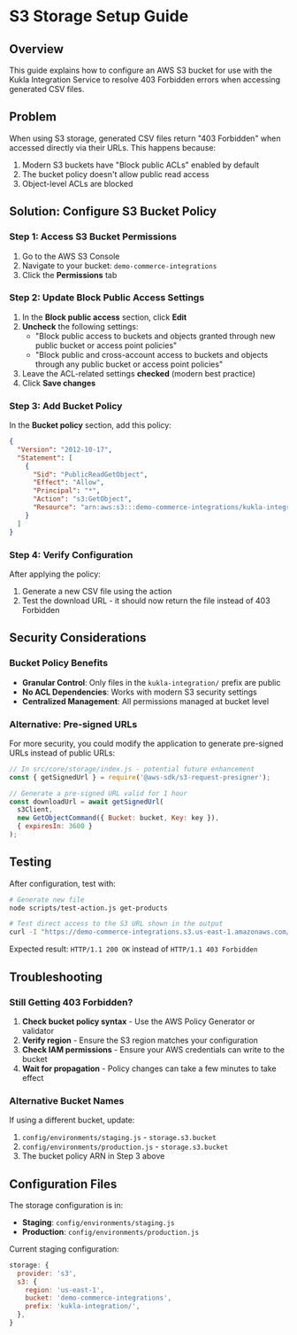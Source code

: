 # S3 Storage Setup Guide

## Overview

This guide explains how to configure an AWS S3 bucket for use with the Kukla Integration Service to resolve 403 Forbidden errors when accessing generated CSV files.

## Problem

When using S3 storage, generated CSV files return "403 Forbidden" when accessed directly via their URLs. This happens because:

1. Modern S3 buckets have "Block public ACLs" enabled by default
2. The bucket policy doesn't allow public read access
3. Object-level ACLs are blocked

## Solution: Configure S3 Bucket Policy

### Step 1: Access S3 Bucket Permissions

1. Go to the AWS S3 Console
2. Navigate to your bucket: `demo-commerce-integrations`
3. Click the **Permissions** tab

### Step 2: Update Block Public Access Settings

1. In the **Block public access** section, click **Edit**
2. **Uncheck** the following settings:
   - "Block public access to buckets and objects granted through new public bucket or access point policies"
   - "Block public and cross-account access to buckets and objects through any public bucket or access point policies"
3. Leave the ACL-related settings **checked** (modern best practice)
4. Click **Save changes**

### Step 3: Add Bucket Policy

In the **Bucket policy** section, add this policy:

```json
{
  "Version": "2012-10-17",
  "Statement": [
    {
      "Sid": "PublicReadGetObject",
      "Effect": "Allow",
      "Principal": "*",
      "Action": "s3:GetObject",
      "Resource": "arn:aws:s3:::demo-commerce-integrations/kukla-integration/*"
    }
  ]
}
```

### Step 4: Verify Configuration

After applying the policy:

1. Generate a new CSV file using the action
2. Test the download URL - it should now return the file instead of 403 Forbidden

## Security Considerations

### Bucket Policy Benefits

- **Granular Control**: Only files in the `kukla-integration/` prefix are public
- **No ACL Dependencies**: Works with modern S3 security settings
- **Centralized Management**: All permissions managed at bucket level

### Alternative: Pre-signed URLs

For more security, you could modify the application to generate pre-signed URLs instead of public URLs:

```javascript
// In src/core/storage/index.js - potential future enhancement
const { getSignedUrl } = require('@aws-sdk/s3-request-presigner');

// Generate a pre-signed URL valid for 1 hour
const downloadUrl = await getSignedUrl(
  s3Client,
  new GetObjectCommand({ Bucket: bucket, Key: key }),
  { expiresIn: 3600 }
);
```

## Testing

After configuration, test with:

```bash
# Generate new file
node scripts/test-action.js get-products

# Test direct access to the S3 URL shown in the output
curl -I "https://demo-commerce-integrations.s3.us-east-1.amazonaws.com/kukla-integration/products.csv"
```

Expected result: `HTTP/1.1 200 OK` instead of `HTTP/1.1 403 Forbidden`

## Troubleshooting

### Still Getting 403 Forbidden?

1. **Check bucket policy syntax** - Use the AWS Policy Generator or validator
2. **Verify region** - Ensure the S3 region matches your configuration
3. **Check IAM permissions** - Ensure your AWS credentials can write to the bucket
4. **Wait for propagation** - Policy changes can take a few minutes to take effect

### Alternative Bucket Names

If using a different bucket, update:

1. `config/environments/staging.js` - `storage.s3.bucket`
2. `config/environments/production.js` - `storage.s3.bucket`
3. The bucket policy ARN in Step 3 above

## Configuration Files

The storage configuration is in:

- **Staging**: `config/environments/staging.js`
- **Production**: `config/environments/production.js`

Current staging configuration:

```javascript
storage: {
  provider: 's3',
  s3: {
    region: 'us-east-1',
    bucket: 'demo-commerce-integrations',
    prefix: 'kukla-integration/',
  },
}
```
